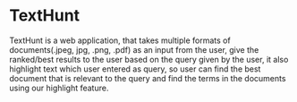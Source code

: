# TextHunt
TextHunt is a web application, that takes multiple formats of documents(.jpeg, jpg, .png, .pdf) as an input from the user, give the ranked/best results to the user based on the query given by the user, it also highlight text which user entered as query, so user can find the best document that is relevant to the query and find the terms in the documents using our highlight feature.    
